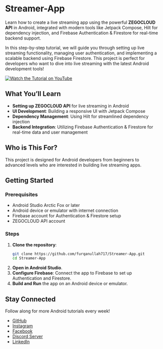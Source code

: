 # Streamer-App

Learn how to create a live streaming app using the powerful **ZEGOCLOUD API** in Android, integrated with modern tools like Jetpack Compose, Hilt for dependency injection, and Firebase Authentication & Firestore for real-time backend support.

In this step-by-step tutorial, we will guide you through setting up live streaming functionality, managing user authentication, and implementing a scalable backend using Firebase Firestore. This project is perfect for developers who want to dive into live streaming with the latest Android development tools!

[![Watch the Tutorial on YouTube](https://img.shields.io/badge/Watch%20on-YouTube-red)](https://youtu.be/r9-0azmQQ_A)

## What You’ll Learn

- **Setting up ZEGOCLOUD API** for live streaming in Android
- **UI Development**: Building a responsive UI with Jetpack Compose
- **Dependency Management**: Using Hilt for streamlined dependency injection
- **Backend Integration**: Utilizing Firebase Authentication & Firestore for real-time data and user management

## Who is This For?

This project is designed for Android developers from beginners to advanced levels who are interested in building live streaming apps.

## Getting Started

### Prerequisites

- Android Studio Arctic Fox or later
- Android device or emulator with internet connection
- Firebase account for Authentication & Firestore setup
- ZEGOCLOUD API account

### Steps

1. **Clone the repository**:
   ```bash
   git clone https://github.com/furqanullah717/Streamer-App.git
   cd Streamer-App
2. **Open in Android Studio**.
3. **Configure Firebase**: Connect the app to Firebase to set up Authentication and Firestore.
4. **Build and Run** the app on an Android device or emulator.

## Stay Connected

Follow along for more Android tutorials every week!

- [GitHub](https://github.com/furqanullah717)
- [Instagram](https://www.instagram.com/codewithfkofficial/)
- [Facebook](https://www.facebook.com/codewithfk)
- [Discord Server](https://discord.gg/eZHZVnzXM2)
- [LinkedIn](https://www.linkedin.com/in/furqanullah717/)
